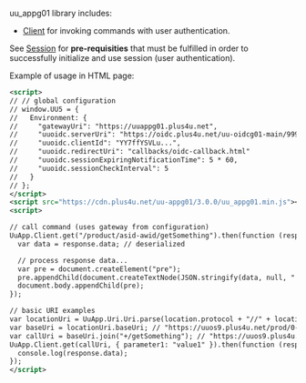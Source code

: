 uu_appg01 library includes:

* [Client](UuApp.Client.html) for invoking commands with user authentication.

See [Session](UuOidc.Session.html) for **pre-requisities** that must be fulfilled in order to successfully initialize and use session (user authentication).

Example of usage in HTML page:

```xml
<script>
// // global configuration
// window.UU5 = {
//   Environment: {
//     "gatewayUri": "https://uuappg01.plus4u.net",
//     "uuoidc.serverUri": "https://oidc.plus4u.net/uu-oidcg01-main/99923616732452117-4f06dafc03cb4c7f8c155aa53f0e86be",
//     "uuoidc.clientId": "YY7ffYSVLu...",
//     "uuoidc.redirectUri": "callbacks/oidc-callback.html"
//     "uuoidc.sessionExpiringNotificationTime": 5 * 60,
//     "uuoidc.sessionCheckInterval": 5
//   }
// };
</script>
<script src="https://cdn.plus4u.net/uu-appg01/3.0.0/uu_appg01.min.js"></script>
<script>

// call command (uses gateway from configuration)
UuApp.Client.get("/product/asid-awid/getSomething").then(function (response) {
  var data = response.data; // deserialized

  // process response data...
  var pre = document.createElement("pre");
  pre.appendChild(document.createTextNode(JSON.stringify(data, null, "  ")));
  document.body.appendChild(pre);
});

// basic URI examples
var locationUri = UuApp.Uri.Uri.parse(location.protocol + "//" + location.host + location.pathname); // e.g. "https://uuos9.plus4u.net/prod/0-0/sys/getAbc"
var baseUri = locationUri.baseUri; // "https://uuos9.plus4u.net/prod/0-0"
var callUri = baseUri.join("+/getSomething"); // "https://uuos9.plus4u.net/prod/0-0/getSomething"
UuApp.Client.get(callUri, { parameter1: "value1" }).then(function (response) {
  console.log(response.data);
});
</script>
```
